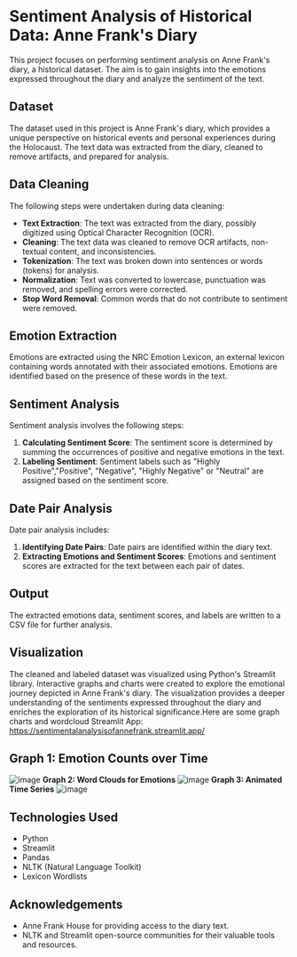 # Sentiment Analysis of Historical Data: Anne Frank's Diary

This project focuses on performing sentiment analysis on Anne Frank's diary, a historical dataset. The aim is to gain insights into the emotions expressed throughout the diary and analyze the sentiment of the text.

## Dataset
The dataset used in this project is Anne Frank's diary, which provides a unique perspective on historical events and personal experiences during the Holocaust. The text data was extracted from the diary, cleaned to remove artifacts, and prepared for analysis.

## Data Cleaning
The following steps were undertaken during data cleaning:
- **Text Extraction**: The text was extracted from the diary, possibly digitized using Optical Character Recognition (OCR).
- **Cleaning**: The text data was cleaned to remove OCR artifacts, non-textual content, and inconsistencies.
- **Tokenization**: The text was broken down into sentences or words (tokens) for analysis.
- **Normalization**: Text was converted to lowercase, punctuation was removed, and spelling errors were corrected.
- **Stop Word Removal**: Common words that do not contribute to sentiment were removed.


## Emotion Extraction

Emotions are extracted using the NRC Emotion Lexicon, an external lexicon containing words annotated with their associated emotions. Emotions are identified based on the presence of these words in the text.

## Sentiment Analysis

Sentiment analysis involves the following steps:

1. **Calculating Sentiment Score**: The sentiment score is determined by summing the occurrences of positive and negative emotions in the text.
2. **Labeling Sentiment**: Sentiment labels such as "Highly Positive","Positive", "Negative", "Highly Negative" or "Neutral" are assigned based on the sentiment score.

## Date Pair Analysis

Date pair analysis includes:

1. **Identifying Date Pairs**: Date pairs are identified within the diary text.
2. **Extracting Emotions and Sentiment Scores**: Emotions and sentiment scores are extracted for the text between each pair of dates.

## Output

The extracted emotions data, sentiment scores, and labels are written to a CSV file for further analysis.


## Visualization
The cleaned and labeled dataset was visualized using Python's Streamlit library. Interactive graphs and charts were created to explore the emotional journey depicted in Anne Frank's diary. The visualization provides a deeper understanding of the sentiments expressed throughout the diary and enriches the exploration of its historical significance.Here are some graph charts and wordcloud
Streamlit App: https://sentimentalanalysisofannefrank.streamlit.app/
## **Graph 1: Emotion Counts over Time**
![image](https://github.com/SmitaPable/SentimentalAnalysisofAnneFrank/assets/146085760/6ad624a2-426d-4a74-9235-72b646e1462a)
**Graph 2: Word Clouds for Emotions**
![image](https://github.com/SmitaPable/SentimentalAnalysisofAnneFrank/assets/146085760/ba2a6592-1e8d-47ae-9573-b26967f05602)
**Graph 3: Animated Time Series**
![image](https://github.com/SmitaPable/SentimentalAnalysisofAnneFrank/assets/146085760/81a83373-4526-4540-b41d-15ca8b6b3ccb)



## Technologies Used
- Python
- Streamlit
- Pandas
- NLTK (Natural Language Toolkit)
- Lexicon Wordlists


## Acknowledgements
- Anne Frank House for providing access to the diary text.
- NLTK and Streamlit open-source communities for their valuable tools and resources.
